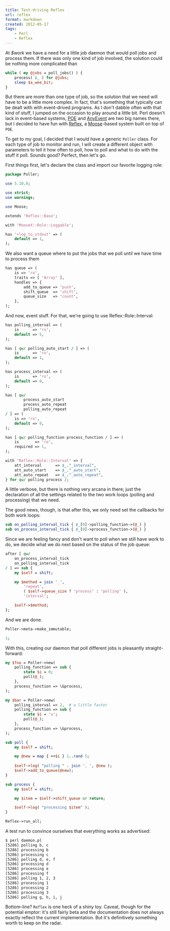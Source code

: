 ```yaml
---
title: Test-driving Reflex
url: reflex
format: markdown
created: 2012-05-17
tags:
    - Perl
    - Reflex
---
```


At *$work* we have a need for a little job daemon that would poll jobs
and process them. If there was
only one kind of job involved, the solution could be nothing more complicated
than

```perl
while ( my @jobs = poll_jobs() ) {
    process( $_ ) for @jobs;
    sleep $a_wee_bit;
}
```

But there are more than one type of job, so the solution that we need
will have to be a little more complex. In fact, that's something that
typically can be dealt with with event-drived programs. As I don't dabble often
with that kind of stuff, I jumped on the occasion to play around a little
bit. Perl doesn't lack in event-based systems, [POE](cpan) and
[AnyEvent](cpan) are two big names there, but I decided to
have fun with [Reflex](cpan), a [Moose](cpan)-based 
system built on top of `POE`. 

To get to my goal, I decided that I would have a generic `Poller` class. For
each type of job to monitor and run, I will create a different object with
parameters to tell it how often to poll, how to poll and what to do with the
stuff it poll. Sounds good? Perfect, then let's go.

First things first, let's declare the class and import our favorite logging
role:


```perl
package Poller;

use 5.10.0;

use strict;
use warnings;

use Moose;

extends 'Reflex::Base';

with 'MooseX::Role::Loggable';

has '+log_to_stdout' => (
    default => 1,
);
```

We also want a queue where to put the jobs that we poll until
we have time to process them

```perl
has queue => (
    is => 'ro',
    traits => [ 'Array' ],
    handles => {
        add_to_queue => 'push',
        shift_queue  => 'shift',
        queue_size   => 'count',
    },
);
```

And now, event stuff. For that, we're going to use
<cpan type="module">Reflex::Role::Interval</cpan>:


```perl
has polling_interval => (
    is      => 'ro',
    default => 5,
);

has [ qw/ polling_auto_start / ] => (
    is      => 'ro',
    default => 1,
);

has process_interval => (
    is      => 'ro',
    default => 0,
);

has [ qw/ 
        process_auto_start 
        process_auto_repeat 
        polling_auto_repeat 
/ ] => (
    is => 'ro',
    default => 0,
);

has [ qw/ polling_function process_function / ] => (
    is       => 'ro',
    required => 1,
);

with 'Reflex::Role::Interval' => {
    att_interval      => $_."_interval",
    att_auto_start    => $_."_auto_start",
    att_auto_repeat   => $_."_auto_repeat",
} for qw/ polling process /;
```

A little verbose, but there is nothing very arcana in there; just the
declaration of all the settings related to the two work loops (polling and
processing) that we need.

The good news, though, is that after this, we only need set the callbacks for
both work loops:

```perl
sub on_polling_interval_tick { $_[0]->polling_function->(@_) }
sub on_process_interval_tick { $_[0]->process_function->(@_) }
```

Since we are feeling fancy and don't want to poll when we still have work
to do, we decide what we do next based on the status of the job queue:


```perl
after [ qw/ 
    on_process_interval_tick 
    on_polling_interval_tick 
/ ] => sub {
    my $self = shift;

    my $method = join '_', 
        'repeat', 
        ( $self->queue_size ? 'process' : 'polling' ), 
        'interval';

    $self->$method;
};
```

And we are done.

```perl
Poller->meta->make_immutable;

1;
```

With this, creating our daemon that poll different jobs is pleasantly
straight-forward:

```perl
my $foo = Poller->new(
    polling_function => sub { 
        state $i = 0;
        poll(@_);
    },
    process_function => \&process,
);

my $bar = Poller->new(
    polling_interval => 2,  # a little faster
    polling_function => sub { 
        state $i = 'a';
        poll(@_);
    },
    process_function => \&process,
);

sub poll {
    my $self = shift;

    my @new = map { ++$i } 1..rand 5;
        
    $self->log( "polling " . join ', ', @new );
    $self->add_to_queue(@new);
}

sub process {
    my $self = shift;

    my $item = $self->shift_queue or return;

    $self->log( "processing $item" );
}

Reflex->run_all;
```

A test run to convince ourselves that everything works as advertised:

```bash
$ perl daemon.pl
[5286] polling b, c
[5286] processing b
[5286] processing c
[5286] polling d, e, f
[5286] processing d
[5286] processing e
[5286] processing f
[5286] polling 1, 2, 3
[5286] processing 1
[5286] processing 2
[5286] processing 3
[5286] polling g, h, i, j
```


Bottom-line? `Reflex` is one heck of a shiny toy. Caveat, though for the
potential emptor: it's still fairly beta and the documentation does not always
exactly reflect the current implementation.  But it's definitively something
worth to keep on the radar.
